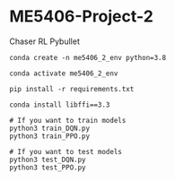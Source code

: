 # ME5406-Project-2
Chaser RL Pybullet
```
conda create -n me5406_2_env python=3.8
```
```
conda activate me5406_2_env
```
```
pip install -r requirements.txt
```
```
conda install libffi==3.3
```
```
# If you want to train models
python3 train_DQN.py
python3 train_PPO.py
```
```
# If you want to test models
python3 test_DQN.py
python3 test_PPO.py